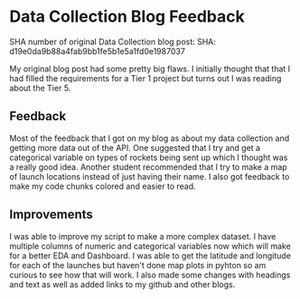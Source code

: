 # Data Collection Blog Feedback

SHA number of original Data Collection blog post: SHA: d19e0da9b88a4fab9bb1fe5b1e5a1fd0e1987037

My original blog post had some pretty big flaws. I initially thought that that I had filled the requirements for a Tier 1 project but turns out I was reading about the Tier 5. 

## Feedback

Most of the feedback that I got on my blog as about my data collection and getting more data out of the API. One suggested that I try and get a categorical variable on types of rockets being sent up which I thought was a really good idea. Another student recommended that I try to make a map of launch locations instead of just having their name. I also got feedback to make my code chunks colored and easier to read.

## Improvements

I was able to improve my script to make a more complex dataset. I have multiple columns of numeric and categorical variables now which will make for a better EDA and Dashboard. I was able to get the latitude and longitude for each of the launches but haven't done map plots in pyhton so am curious to see how that will work. I also made some changes with headings and text as well as added links to my github and other blogs. 